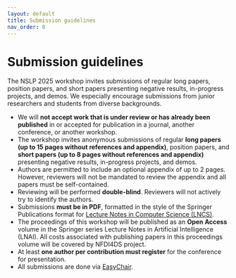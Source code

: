 ```yaml
---
layout: default
title: Submission guidelines
nav_order: 8
---
```


# Submission guidelines

The NSLP 2025 workshop invites submissions of regular long papers, position papers, and short papers presenting negative results, in-progress projects, and demos. We especially encourage submissions from junior researchers and students from diverse backgrounds.

* We will **not accept work that is under review or has already been published** in or accepted for publication in a journal, another conference, or another workshop.
* The workshop invites anonymous submissions of regular **long papers (up to 15 pages without references and appendix)**, position papers, and **short papers (up to 8 pages without references and appendix)** presenting negative results, in-progress projects, and demos. 
* Authors are permitted to include an optional appendix of up to 2 pages. However, reviewers will not be mandated to review the appendix and all papers must be self-contained.
* Reviewing will be performed **double-blind**. Reviewers will not actively try to identify the authors.
* Submissions **must be in PDF**, formatted in the style of the Springer Publications format for [Lecture Notes in Computer Science (LNCS)](https://www.springer.com/gp/computer-science/lncs/conference-proceedings-guidelines).
* The proceedings of this workshop will be published as an **Open Access** volume in the Springer series Lecture Notes in Artificial Intelligence (LNAI). All costs associated with publishing papers in this proceedings volume will be covered by NFDI4DS project.
* At least **one author per contribution must register** for the conference for presentation.
* All submissions are done via [EasyChair](https://easychair.org/my/conference?conf=nslp2025).
